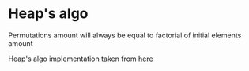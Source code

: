 # Heap's algo

Permutations amount will always be equal to factorial of initial elements amount

Heap's algo implementation taken from [here](https://gist.github.com/angle943/9a1d4e304b02a6f0579c455eb0dda0d2)
